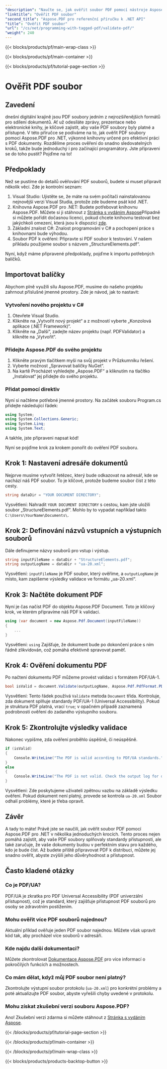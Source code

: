 ```yaml
---
"description": "Naučte se, jak ověřit soubor PDF pomocí nástroje Aspose.PDF pro .NET. Zkontrolujte jeho soulad se standardy a vygenerujte ověřovací zprávu."
"linktitle": "Ověřit PDF soubor"
"second_title": "Aspose.PDF pro referenční příručku k .NET API"
"title": "Ověřit PDF soubor"
"url": "/cs/net/programming-with-tagged-pdf/validate-pdf/"
"weight": 240
---
```


{{< blocks/products/pf/main-wrap-class >}}

{{< blocks/products/pf/main-container >}}

{{< blocks/products/pf/tutorial-page-section >}}

# Ověřit PDF soubor

## Zavedení

dnešní digitální krajině jsou PDF soubory jedním z nejrozšířenějších formátů pro sdílení dokumentů. Ať už odesíláte zprávy, prezentace nebo elektronické knihy, je klíčové zajistit, aby vaše PDF soubory byly platné a přístupné. V této příručce se podíváme na to, jak ověřit PDF soubory pomocí Aspose.PDF pro .NET, výkonné knihovny určené pro efektivní práci s PDF dokumenty. Rozdělíme proces ověření do snadno sledovatelných kroků, takže bude jednoduchý i pro začínající programátory. Jste připraveni se do toho pustit? Pojďme na to!

## Předpoklady

Než se pustíme do detailů ověřování PDF souborů, budete si muset připravit několik věcí. Zde je kontrolní seznam:

1. Visual Studio: Ujistěte se, že máte na svém počítači nainstalovanou nejnovější verzi Visual Studia, protože zde budeme psát kód .NET.
2. Knihovna Aspose.PDF pro .NET: Budete potřebovat knihovnu Aspose.PDF. Můžete si ji stáhnout z [Stránka s vydáním Aspose](https://releases.aspose.com/pdf/net/)Případně si můžete pořídit dočasnou licenci, pokud chcete knihovnu testovat bez jakýchkoli omezení, která jsou k dispozici [zde](https://purchase.aspose.com/temporary-license/).
3. Základní znalost C#: Znalost programování v C# a pochopení práce s knihovnami bude výhodou.
4. Soubor PDF k ověření: Připravte si PDF soubor k testování. V našem příkladu použijeme soubor s názvem „StructureElements.pdf“.

Nyní, když máme připravené předpoklady, pojďme k importu potřebných balíčků.

## Importovat balíčky

Abychom plně využili sílu Aspose.PDF, musíme do našeho projektu zahrnout příslušné jmenné prostory. Zde je návod, jak to nastavit:

### Vytvoření nového projektu v C#

1. Otevřete Visual Studio.
2. Klikněte na „Vytvořit nový projekt“ a z možností vyberte „Konzolová aplikace (.NET Framework)“.
3. Klikněte na „Další“, zadejte název projektu (např. PDFValidator) a klikněte na „Vytvořit“.

### Přidejte Aspose.PDF do svého projektu

1. Klikněte pravým tlačítkem myši na svůj projekt v Průzkumníku řešení.
2. Vyberte možnost „Spravovat balíčky NuGet“.
3. Na kartě Procházet vyhledejte „Aspose.PDF“ a kliknutím na tlačítko „Instalovat“ jej přidejte do svého projektu.

### Přidat pomocí direktiv

Nyní si načtěme potřebné jmenné prostory. Na začátek souboru Program.cs přidejte následující řádek:

```csharp
using System;
using System.Collections.Generic;
using System.Linq;
using System.Text;
```

A takhle, jste připraveni napsat kód!

Nyní se pojďme krok za krokem ponořit do ověření PDF souboru.

## Krok 1: Nastavení adresáře dokumentů

Nejprve musíme vytvořit řetězec, který bude odkazovat na adresář, kde se nachází náš PDF soubor. To je klíčové, protože budeme soubor číst z této cesty.

```csharp
string dataDir = "YOUR DOCUMENT DIRECTORY";
```

Vysvětlení: Nahradit `YOUR DOCUMENT DIRECTORY` s cestou, kam jste uložili soubor „StructureElements.pdf“. Mohlo by to vypadat například takto `C:\Users\YourName\Documents\`.

## Krok 2: Definování názvů vstupních a výstupních souborů

Dále definujeme názvy souborů pro vstup i výstup. 

```csharp
string inputFileName = dataDir + "StructureElements.pdf";
string outputLogName = dataDir + "ua-20.xml";
```

Vysvětlení: `inputFileName` je PDF soubor, který ověříme, a `outputLogName` je místo, kam zapíšeme výsledky validace ve formátu „ua-20.xml“.

## Krok 3: Načtěte dokument PDF

Nyní je čas načíst PDF do objektu Aspose.PDF Document. Toto je klíčový krok, ve kterém připravíme náš PDF k validaci.

```csharp
using (var document = new Aspose.Pdf.Document(inputFileName))
{
    ...
}
```

Vysvětlení: `using` Zajišťuje, že dokument bude po dokončení práce s ním řádně zlikvidován, což pomáhá efektivně spravovat paměť.

## Krok 4: Ověření dokumentu PDF

Po načtení dokumentu PDF můžeme provést validaci s formátem PDF/UA-1. 

```csharp
bool isValid = document.Validate(outputLogName, Aspose.Pdf.PdfFormat.PDF_UA_1);
```

Vysvětlení: Tento řádek používá `Validate` metoda `Document` třída. Kontroluje, zda dokument splňuje standardy PDF/UA-1 (Universal Accessibility). Pokud je struktura PDF platná, vrací `true`; v opačném případě zaznamená podrobnosti ověření do zadaného výstupního souboru.

## Krok 5: Zkontrolujte výsledky validace

Nakonec vypišme, zda ověření proběhlo úspěšně, či neúspěšně.

```csharp
if (isValid)
{
    Console.WriteLine("The PDF is valid according to PDF/UA standards.");
}
else
{
    Console.WriteLine("The PDF is not valid. Check the output log for details.");
}
```

Vysvětlení: Zde poskytujeme uživateli zpětnou vazbu na základě výsledku ověření. Pokud dokument není platný, provede se kontrola `ua-20.xml` Soubor odhalí problémy, které je třeba opravit.

## Závěr

A tady to máte! Právě jste se naučili, jak ověřit soubor PDF pomocí Aspose.PDF pro .NET v několika jednoduchých krocích. Tento proces nejen pomáhá zajistit, aby vaše PDF soubory splňovaly standardy přístupnosti, ale také zaručuje, že vaše dokumenty budou v perfektním stavu pro každého, kdo je bude číst. Až budete příště připravovat PDF k distribuci, můžete jej snadno ověřit, abyste zvýšili jeho důvěryhodnost a přístupnost.

## Často kladené otázky

### Co je PDF/UA?  
PDF/UA je zkratka pro PDF Universal Accessibility (PDF univerzální přístupnost), což je standard, který zajišťuje přístupnost PDF souborů pro osoby se zdravotním postižením.

### Mohu ověřit více PDF souborů najednou?  
Aktuální příklad ověřuje jeden PDF soubor najednou. Můžete však upravit kód tak, aby procházel více souborů v adresáři.

### Kde najdu další dokumentaci?  
Můžete zkontrolovat [Dokumentace Aspose.PDF](https://reference.aspose.com/pdf/net/) pro více informací o pokročilých funkcích a možnostech.

### Co mám dělat, když můj PDF soubor není platný?  
Zkontrolujte výstupní soubor protokolu (`ua-20.xml`) pro konkrétní problémy a poté aktualizujte PDF soubor, abyste vyřešili chyby uvedené v protokolu.

### Mohu získat zkušební verzi souboru Aspose.PDF?  
Ano! Zkušební verzi zdarma si můžete stáhnout z [Stránka s vydáním Aspose](https://releases.aspose.com/).

{{< /blocks/products/pf/tutorial-page-section >}}

{{< /blocks/products/pf/main-container >}}

{{< /blocks/products/pf/main-wrap-class >}}

{{< blocks/products/products-backtop-button >}}